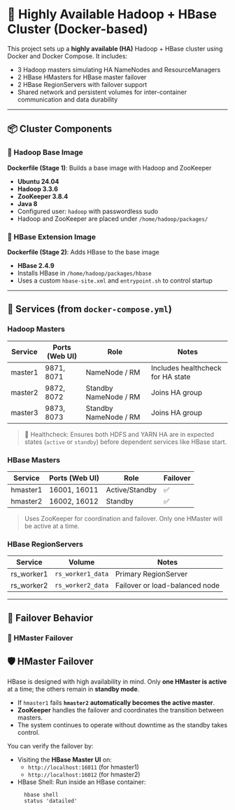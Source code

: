# 🐘 Highly Available Hadoop + HBase Cluster (Docker-based)

This project sets up a **highly available (HA)** Hadoop + HBase cluster using Docker and Docker Compose. It includes:

- 3 Hadoop masters simulating HA NameNodes and ResourceManagers
- 2 HBase HMasters for HBase master failover
- 2 HBase RegionServers with failover support
- Shared network and persistent volumes for inter-container communication and data durability

---

## 📦 Cluster Components

### 🔧 Hadoop Base Image

**Dockerfile (Stage 1)**: Builds a base image with Hadoop and ZooKeeper

- **Ubuntu 24.04**
- **Hadoop 3.3.6**
- **ZooKeeper 3.8.4**
- **Java 8**
- Configured user: `hadoop` with passwordless sudo
- Hadoop and ZooKeeper are placed under `/home/hadoop/packages/`

### 🔧 HBase Extension Image

**Dockerfile (Stage 2)**: Adds HBase to the base image

- **HBase 2.4.9**
- Installs HBase in `/home/hadoop/packages/hbase`
- Uses a custom `hbase-site.xml` and `entrypoint.sh` to control startup

---

## 🧱 Services (from `docker-compose.yml`)

### Hadoop Masters

| Service   | Ports (Web UI) | Role                  | Notes                                          |
|-----------|----------------|-----------------------|------------------------------------------------|
| master1   | 9871, 8071     | NameNode / RM         | Includes healthcheck for HA state             |
| master2   | 9872, 8072     | Standby NameNode / RM | Joins HA group                                 |
| master3   | 9873, 8073     | Standby NameNode / RM | Joins HA group                                 |

> 🧠 Healthcheck: Ensures both HDFS and YARN HA are in expected states (`active` or `standby`) before dependent services like HBase start.

### HBase Masters

| Service   | Ports (Web UI) | Role           | Failover |
|-----------|----------------|----------------|----------|
| hmaster1  | 16001, 16011    | Active/Standby | ✅       |
| hmaster2  | 16002, 16012    | Standby        | ✅       |

> Uses ZooKeeper for coordination and failover. Only one HMaster will be active at a time.

### HBase RegionServers

| Service     | Volume             | Notes                          |
|-------------|--------------------|--------------------------------|
| rs_worker1  | `rs_worker1_data`  | Primary RegionServer           |
| rs_worker2  | `rs_worker2_data`  | Failover or load-balanced node |

---

## 🔄 Failover Behavior

### 🔸 HMaster Failover

## 🛡️ HMaster Failover

HBase is designed with high availability in mind. Only **one HMaster is active** at a time; the others remain in **standby mode**.

- If `hmaster1` fails  **`hmaster2` automatically becomes the active master**.
- **ZooKeeper** handles the failover and coordinates the transition between masters.
- The system continues to operate without downtime as the standby takes control.


You can verify the failover by:

- Visiting the **HBase Master UI** on:
  - `http://localhost:16011` (for hmaster1)
  - `http://localhost:16012` (for hmaster2)
- HBase Shell:
   Run inside an HBase container:
   ```
     hbase shell
     status 'datailed'
   ```




